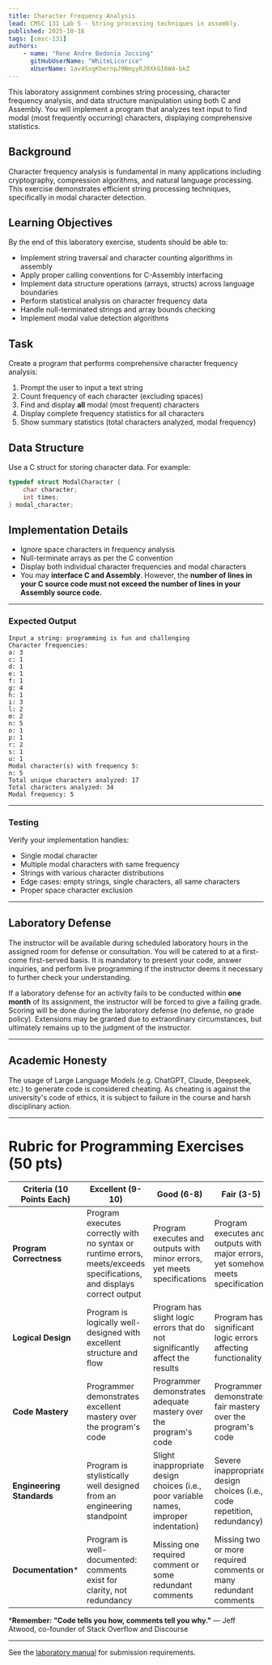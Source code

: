 ```yaml
---
title: Character Frequency Analysis
lead: CMSC 131 Lab 5 - String processing techniques in assembly.
published: 2025-10-16
tags: [cmsc-131]
authors:
    - name: "Rene Andre Bedonia Jocsing"
      gitHubUserName: "WhiteLicorice"
      xUserName: 1av4SxgKhernpJ9NmyyRJ0XkGI6W4-bkZ
---
```


This laboratory assignment combines string processing, character frequency analysis, and data structure manipulation using both C and Assembly. You will implement a program that analyzes text input to find modal (most frequently occurring) characters, displaying comprehensive statistics.

## Background

Character frequency analysis is fundamental in many applications including cryptography, compression algorithms, and natural language processing. This exercise demonstrates efficient string processing techniques, specifically in modal character detection.

## Learning Objectives

By the end of this laboratory exercise, students should be able to:

* Implement string traversal and character counting algorithms in assembly
* Apply proper calling conventions for C-Assembly interfacing
* Implement data structure operations (arrays, structs) across language boundaries
* Perform statistical analysis on character frequency data
* Handle null-terminated strings and array bounds checking
* Implement modal value detection algorithms

## Task

Create a program that performs comprehensive character frequency analysis:

1. Prompt the user to input a text string
2. Count frequency of each character (excluding spaces)
3. Find and display **all** modal (most frequent) characters
4. Display complete frequency statistics for all characters
5. Show summary statistics (total characters analyzed, modal frequency)

## Data Structure

Use a C struct for storing character data. For example:

```c
typedef struct ModalCharacter {
    char character;
    int times;
} modal_character;
```

## Implementation Details

* Ignore space characters in frequency analysis
* Null-terminate arrays as per the C convention
* Display both individual character frequencies and modal characters
* You may **interface C and Assembly**. However, the **number of lines in your C source code must not exceed the number of lines in your Assembly source code.**

---

### Expected Output

```text
Input a string: programming is fun and challenging
Character frequencies:
a: 3
c: 1
d: 1
e: 1
f: 1
g: 4
h: 1
i: 3
l: 2
m: 2
n: 5
o: 1
p: 1
r: 2
s: 1
u: 1
Modal character(s) with frequency 5:
n: 5
Total unique characters analyzed: 17
Total characters analyzed: 34
Modal frequency: 5
```

---

### Testing

Verify your implementation handles:

* Single modal character
* Multiple modal characters with same frequency
* Strings with various character distributions
* Edge cases: empty strings, single characters, all same characters
* Proper space character exclusion

---

## Laboratory Defense

The instructor will be available during scheduled laboratory hours in the assigned room for defense or consultation. You will be catered to at a first-come first-served basis. It is mandatory to present your code, answer inquiries, and perform live programming if the instructor deems it necessary to further check your understanding.

If a laboratory defense for an activity fails to be conducted within **one month** of its assignment, the instructor will be forced to give a failing grade. Scoring will be done during the laboratory defense (no defense, no grade policy). Extensions may be granted due to extraordinary circumstances, but ultimately remains up to the judgment of the instructor.

---

## Academic Honesty

The usage of Large Language Models (e.g. ChatGPT, Claude, Deepseek, etc.) to generate code is considered cheating. As cheating is against the university's code of ethics, it is subject to failure in the course and harsh disciplinary action.

---

# Rubric for Programming Exercises (50 pts)

| **Criteria (10 Points Each)** | **Excellent (9-10)** | **Good (6-8)** | **Fair (3-5)** | **Poor (0-2)** |
|---|---|---|---|---|
| **Program Correctness** | Program executes correctly with no syntax or runtime errors, meets/exceeds specifications, and displays correct output | Program executes and outputs with minor errors, yet meets specifications | Program executes and outputs with major errors, yet somehow meets specifications | Program does not execute or does not meet specs |
| **Logical Design** | Program is logically well-designed with excellent structure and flow | Program has slight logic errors that do not significantly affect the results | Program has significant logic errors affecting functionality | Program logic is fundamentally incorrect |
| **Code Mastery** | Programmer demonstrates excellent mastery over the program's code | Programmer demonstrates adequate mastery over the program's code | Programmer demonstrates fair mastery over the program's code | Programmer demonstrates poor mastery over the program's code |
| **Engineering Standards** | Program is stylistically well designed from an engineering standpoint | Slight inappropriate design choices (i.e., poor variable names, improper indentation) | Severe inappropriate design choices (i.e., code repetition, redundancy) | Program is poorly written |
| **Documentation*** | Program is well-documented: comments exist for clarity, not redundancy | Missing one required comment or some redundant comments | Missing two or more required comments or many redundant comments | Most documentation missing or most documentation is redundant |

***Remember: "Code tells you how, comments tell you why."** — Jeff Atwood, co-founder of Stack Overflow and Discourse

---

See the [laboratory manual](https://drive.google.com/file/d/1av4SxgKhernpJ9NmyyRJ0XkGI6W4-bkZ/view?usp=drive_link) for submission requirements.